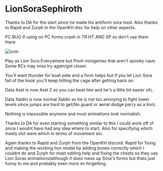 # LionSoraSephiroth

Thanks to DA for the start since he made his antiform sora mod. Also thanks to Rapid and Zurph in the OpenKH disc for help on other aspects.

PC BUG
If using on PC forms crash in TR HT AND SP so don't use them there 


![icon](https://user-images.githubusercontent.com/47014056/144799143-606a4424-3c18-4bc5-aa2e-4e837467424b.png)

Play as Lion Sora Everywhere but Pooh minigames that aren't spooky cave. Some RCs may miss try again/get closer. 

You'll want thunder for boat pete and a form helps but if you let Lion Sora fall of the hook you'll keep hitting the cage after getting back on.

Data Axel is now Axel 2 so you can beat him and he's a little bit easier ofc.

Data Xaldin is now normal Xaldin so he is not too annoying to fight lower levels since jumps are hard to get(No guard or aerial dodge parry as a lion).

Nothing is impossible anymore and most animations look normalish.

Thanks to DA for even starting something similar to this I could work off of since I woulnt have had any idea where to start. Also for specifying which msets slot were which in terms of movement etc.

Again thanks to Rapid and Zurph from the OpenKH discord. Rapid for fixing and making the working lion model by adding bones correctly which I couldnt do and Zurph for mset editing help and fixing the chests so they use Lion Soras animations(although it does mess up Sora's forms but thats just funny to me and probably even more im forgetting.
